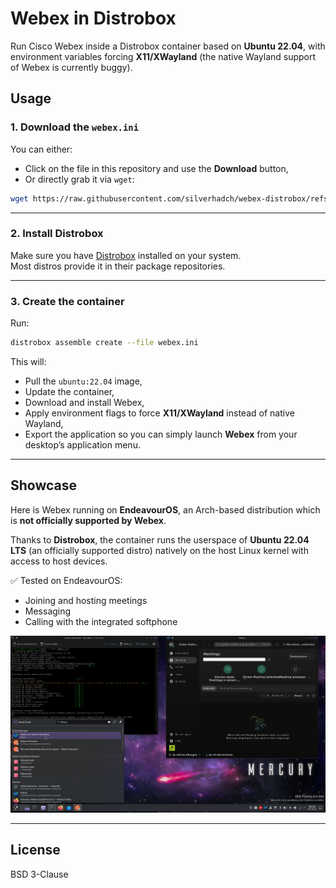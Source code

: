 # Webex in Distrobox

Run Cisco Webex inside a Distrobox container based on **Ubuntu 22.04**, with environment variables forcing **X11/XWayland** (the native Wayland support of Webex is currently buggy).

## Usage

### 1. Download the `webex.ini`
You can either:
- Click on the file in this repository and use the **Download** button,  
- Or directly grab it via `wget`:

```bash
wget https://raw.githubusercontent.com/silverhadch/webex-distrobox/refs/heads/master/webex.ini
```

---

### 2. Install Distrobox
Make sure you have [Distrobox](https://repology.org/project/distrobox/versions) installed on your system.  
Most distros provide it in their package repositories.

---

### 3. Create the container
Run:

```bash
distrobox assemble create --file webex.ini
```

This will:
- Pull the `ubuntu:22.04` image,  
- Update the container,  
- Download and install Webex,  
- Apply environment flags to force **X11/XWayland** instead of native Wayland,  
- Export the application so you can simply launch **Webex** from your desktop’s application menu.

---

## Showcase

Here is Webex running on **EndeavourOS**, an Arch-based distribution which is **not officially supported by Webex**.  

Thanks to **Distrobox**, the container runs the userspace of **Ubuntu 22.04 LTS** (an officially supported distro) natively on the host Linux kernel with access to host devices.

✅ Tested on EndeavourOS:
- Joining and hosting meetings  
- Messaging  
- Calling with the integrated softphone  

![Webex on EndeavourOS](images/Webex-Distrobox.png)

---

## License
BSD 3-Clause
